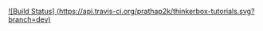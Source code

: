 [![Build Status] (https://api.travis-ci.org/prathap2k/thinkerbox-tutorials.svg?branch=dev)](https://api.travis-ci.org/prathap2k/thinkerbox-tutorials.svg?branch=dev)
